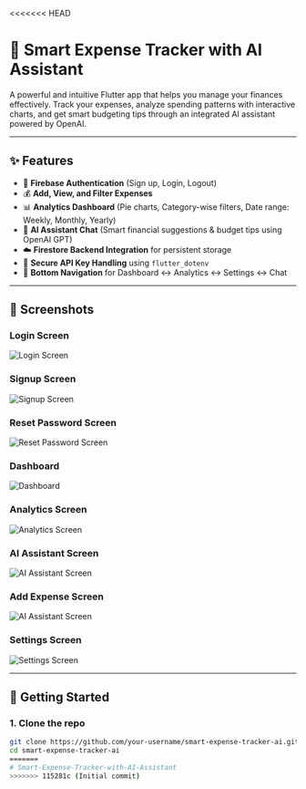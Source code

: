<<<<<<< HEAD
# 💸 Smart Expense Tracker with AI Assistant

A powerful and intuitive Flutter app that helps you manage your finances effectively. Track your expenses, analyze spending patterns with interactive charts, and get smart budgeting tips through an integrated AI assistant powered by OpenAI.

---

## ✨ Features

- 🔐 **Firebase Authentication** (Sign up, Login, Logout)
- 💰 **Add, View, and Filter Expenses**
- 📊 **Analytics Dashboard** (Pie charts, Category-wise filters, Date range: Weekly, Monthly, Yearly)
- 💬 **AI Assistant Chat** (Smart financial suggestions & budget tips using OpenAI GPT)
- ☁️ **Firestore Backend Integration** for persistent storage
- 📁 **Secure API Key Handling** using `flutter_dotenv`
- 🧭 **Bottom Navigation** for Dashboard ↔ Analytics ↔ Settings ↔ Chat

---

## 📱 Screenshots
### Login Screen  
![Login Screen](assets/screenshots/login.jpg)

### Signup Screen
![Signup Screen](assets/screenshots/signup.jpg)

### Reset Password Screen
![Reset Password Screen](assets/screenshots/passwordreset.jpg)

### Dashboard  
![Dashboard](assets/screenshots/dashboard.jpg)

### Analytics Screen
![Analytics Screen](assets/screenshots/analytics.jpg)

### AI Assistant Screen
![AI Assistant Screen](assets/screenshots/ai_assistant.jpg)

### Add Expense Screen
![AI Assistant Screen](assets/screenshots/add_expense.jpg)

### Settings Screen
![Settings Screen](assets/screenshots/settings.jpg)

---

## 🚀 Getting Started

### 1. Clone the repo

```bash
git clone https://github.com/your-username/smart-expense-tracker-ai.git
cd smart-expense-tracker-ai
=======
# Smart-Expense-Tracker-with-AI-Assistant
>>>>>>> 115281c (Initial commit)

